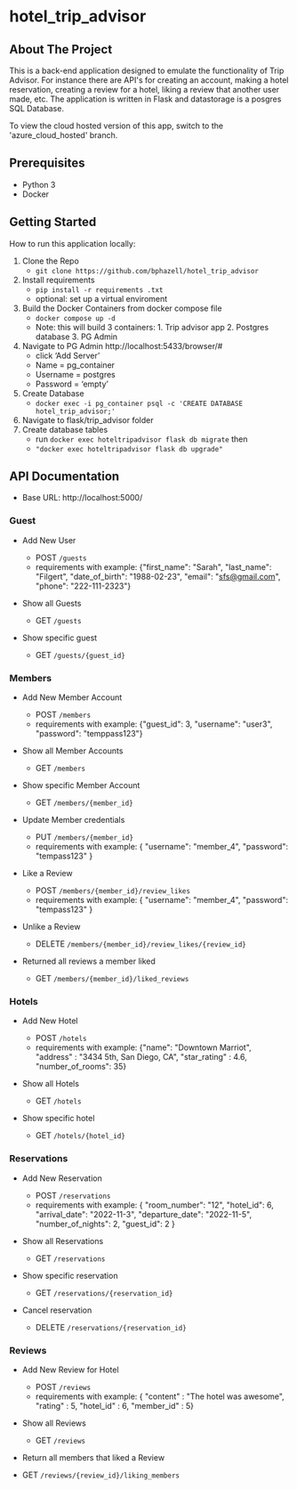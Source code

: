 # hotel_trip_advisor

## About The Project

This is a back-end application designed to emulate the functionality of Trip Advisor. For instance there are API's for creating an account, making a hotel reservation, creating a review for a hotel, liking a review that another user made, etc. The application is written in Flask and datastorage is a posgres SQL Database. 

To view the cloud hosted version of this app, switch to the 'azure_cloud_hosted' branch. 

## Prerequisites
- Python 3
- Docker


## Getting Started

How to run this application locally:

1. Clone the Repo
    - `git clone https://github.com/bphazell/hotel_trip_advisor`
2. Install requirements
   - `pip install -r requirements .txt`
   - optional: set up a virtual enviroment
3. Build the Docker Containers from docker compose file
   - `docker compose up -d`
   - Note: this will build 3 containers: 1. Trip advisor app 2. Postgres database 3. PG Admin
4. Navigate  to PG Admin http://localhost:5433/browser/#
     - click ‘Add Server’ 
     - Name = pg_container
     - Username = postgres
    - Password = ‘empty’
5. Create Database
     - `docker exec -i pg_container psql -c 'CREATE DATABASE hotel_trip_advisor;'`
6. Navigate to flask/trip_advisor folder
7. Create database tables
   - run `docker exec hoteltripadvisor flask db migrate` then 
   -  `"docker exec hoteltripadvisor flask db upgrade"`


## API Documentation

* Base URL: http://localhost:5000/

### Guest
* Add New User 
    * POST `/guests`
    * requirements with example:
	{"first_name": "Sarah",
        "last_name": "Filgert",
	"date_of_birth": "1988-02-23",
        "email": "sfs@gmail.com",
        "phone": "222-111-2323"}
    
* Show all Guests 
    * GET `/guests`

* Show specific guest
    * GET `/guests/{guest_id}`

### Members
* Add New Member Account
    * POST `/members`
    * requirements with example:
	{"guest_id": 3,
	"username": "user3",
	"password": "temppass123"}
    
* Show all Member Accounts
    * GET `/members`

* Show specific Member Account
    * GET `/members/{member_id}`

* Update Member credentials 
    * PUT `/members/{member_id}`
    * requirements with example:
	{
	"username": "member_4",
	"password": "tempass123"
}

* Like a Review
    * POST `/members/{member_id}/review_likes`
    * requirements with example:
	{
	"username": "member_4",
	"password": "tempass123"
}

* Unlike a Review
    * DELETE `/members/{member_id}/review_likes/{review_id}`


* Returned all reviews a member liked
    *  GET `/members/{member_id}/liked_reviews`

### Hotels
* Add New Hotel  
    * POST `/hotels`
    * requirements with example:
	{"name": "Downtown Marriot",
        "address" : "3434 5th, San Diego, CA",
				"star_rating" : 4.6,
       "number_of_rooms": 35}
    
* Show all Hotels 
    * GET `/hotels`

* Show specific hotel
    * GET `/hotels/{hotel_id}`


### Reservations

* Add New Reservation  
    * POST `/reservations`
    * requirements with example:
	{
	"room_number": "12",
	"hotel_id": 6,
	"arrival_date": "2022-11-3",
	"departure_date": "2022-11-5",
	"number_of_nights": 2,
	"guest_id": 2
}
    
* Show all Reservations 
    * GET `/reservations`

* Show specific reservation
    * GET `/reservations/{reservation_id}`

* Cancel reservation
    * DELETE `/reservations/{reservation_id}`


### Reviews

* Add New Review for Hotel
    * POST `/reviews`
    * requirements with example:
	{
    "content" : "The hotel was awesome",
    "rating" : 5,
    "hotel_id" : 6,
    "member_id" : 5}
    
* Show all Reviews
    * GET `/reviews`


* Return all members that liked a Review

* GET `/reviews/{review_id}/liking_members`




